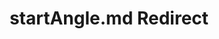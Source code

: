 ---
title: startAngle.md Redirect
redirect_to: /Pages/StereoKit.Framework/HandRadialLayer/startAngle.html
---
